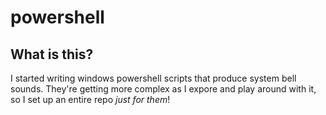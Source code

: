 # powershell

## What is this?
I started writing windows powershell scripts that produce system bell sounds. They're getting more complex as I expore and play around with it, so I set up an entire repo *just for them*!